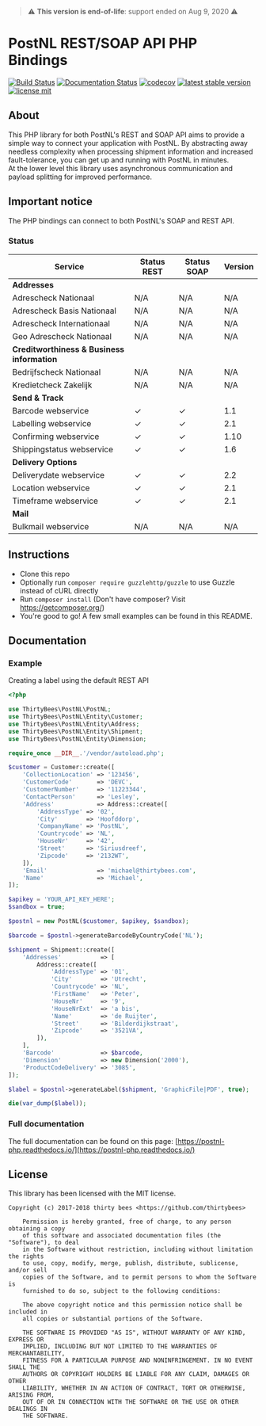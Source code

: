 > ⚠️ **This version is end-of-life**: support ended on  Aug 9, 2020 ⚠️

# PostNL REST/SOAP API PHP Bindings

[![Build Status](https://travis-ci.org/firstred/postnl-api-php.svg?branch=master)](https://travis-ci.org/firstred/postnl-api-php)
[![Documentation Status](https://readthedocs.org/projects/postnl-php/badge/?version=latest)](https://postnl-php.readthedocs.io/en/latest/?badge=latest)
[![codecov](https://codecov.io/gh/firstred/postnl-api-php/branch/master/graph/badge.svg)](https://codecov.io/gh/firstred/postnl-api-php)
[![latest stable version](https://poser.pugx.org/firstred/postnl-api-php/v/stable.svg)](https://packagist.org/packages/thirtybees/postnl-api-php)
[![license mit](https://poser.pugx.org/thirtybees/postnl-api-php/license.svg)](https://packagist.org/packages/thirtybees/postnl-api-php)

## About

This PHP library for both PostNL's REST and SOAP API aims to provide a simple way to connect your 
application with PostNL. By abstracting away needless complexity when processing shipment 
information and increased fault-tolerance, you can get up and running with PostNL in minutes.  
At the lower level this library uses asynchronous communication and payload splitting for 
improved performance.

## Important notice

The PHP bindings can connect to both PostNL's SOAP and REST API.  

### Status

| Service                                     | Status REST               | Status SOAP               | Version |
| ------------------------------------------- | ------------------------- | ------------------------- | ------- |
| **Addresses**                               |                           |                           |         |
| Adrescheck Nationaal                        | N/A                       | N/A                       | N/A     |
| Adrescheck Basis Nationaal                  | N/A                       | N/A                       | N/A     |
| Adrescheck Internationaal                   | N/A                       | N/A                       | N/A     |
| Geo Adrescheck Nationaal                    | N/A                       | N/A                       | N/A     |
| **Creditworthiness & Business information** |                           |                           |         |
| Bedrijfscheck Nationaal                     | N/A                       | N/A                       | N/A     |
| Kredietcheck Zakelijk                       | N/A                       | N/A                       | N/A     |
| **Send & Track**                            |                           |                           |         |
| Barcode webservice                          | ✓                         | ✓                         | 1.1     |
| Labelling webservice                        | ✓                         | ✓                         | 2.1     |
| Confirming webservice                       | ✓                         | ✓                         | 1.10    |
| Shippingstatus webservice                   | ✓                         | ✓                         | 1.6     |
| **Delivery Options**                        |                           |                           |         |
| Deliverydate webservice                     | ✓                         | ✓                         | 2.2     |
| Location webservice                         | ✓                         | ✓                         | 2.1     |
| Timeframe webservice                        | ✓                         | ✓                         | 2.1     |
| **Mail**                                    |                           |                           |         |
| Bulkmail webservice                         | N/A                       | N/A                       | N/A     |

## Instructions

- Clone this repo
- Optionally run `composer require guzzlehttp/guzzle` to use Guzzle instead of cURL directly
- Run `composer install` (Don't have composer? Visit https://getcomposer.org/)
- You're good to go! A few small examples can be found in this README.

## Documentation

### Example

Creating a label using the default REST API

```php
<?php

use ThirtyBees\PostNL\PostNL;
use ThirtyBees\PostNL\Entity\Customer;
use ThirtyBees\PostNL\Entity\Address;
use ThirtyBees\PostNL\Entity\Shipment;
use ThirtyBees\PostNL\Entity\Dimension;

require_once __DIR__.'/vendor/autoload.php';

$customer = Customer::create([
    'CollectionLocation' => '123456',
    'CustomerCode'       => 'DEVC',
    'CustomerNumber'     => '11223344',
    'ContactPerson'      => 'Lesley',
    'Address'            => Address::create([
        'AddressType' => '02',
        'City'        => 'Hoofddorp',
        'CompanyName' => 'PostNL',
        'Countrycode' => 'NL',
        'HouseNr'     => '42',
        'Street'      => 'Siriusdreef',
        'Zipcode'     => '2132WT',
    ]),
    'Email'              => 'michael@thirtybees.com',
    'Name'               => 'Michael',
]);

$apikey = 'YOUR_API_KEY_HERE';
$sandbox = true;

$postnl = new PostNL($customer, $apikey, $sandbox);

$barcode = $postnl->generateBarcodeByCountryCode('NL');

$shipment = Shipment::create([
    'Addresses'           => [
        Address::create([
            'AddressType' => '01',
            'City'        => 'Utrecht',
            'Countrycode' => 'NL',
            'FirstName'   => 'Peter',
            'HouseNr'     => '9',
            'HouseNrExt'  => 'a bis',
            'Name'        => 'de Ruijter',
            'Street'      => 'Bilderdijkstraat',
            'Zipcode'     => '3521VA',
        ]),
    ],
    'Barcode'             => $barcode,
    'Dimension'           => new Dimension('2000'),
    'ProductCodeDelivery' => '3085',
]);

$label = $postnl->generateLabel($shipment, 'GraphicFile|PDF', true);

die(var_dump($label));
```

### Full documentation

The full documentation can be found on this page: [https://postnl-php.readthedocs.io/](https://postnl-php.readthedocs.io/)

## License

This library has been licensed with the MIT license.

```
Copyright (c) 2017-2018 thirty bees <https://github.com/thirtybees>

    Permission is hereby granted, free of charge, to any person obtaining a copy
    of this software and associated documentation files (the "Software"), to deal
    in the Software without restriction, including without limitation the rights
    to use, copy, modify, merge, publish, distribute, sublicense, and/or sell
    copies of the Software, and to permit persons to whom the Software is
    furnished to do so, subject to the following conditions:

    The above copyright notice and this permission notice shall be included in
    all copies or substantial portions of the Software.

    THE SOFTWARE IS PROVIDED "AS IS", WITHOUT WARRANTY OF ANY KIND, EXPRESS OR
    IMPLIED, INCLUDING BUT NOT LIMITED TO THE WARRANTIES OF MERCHANTABILITY,
    FITNESS FOR A PARTICULAR PURPOSE AND NONINFRINGEMENT. IN NO EVENT SHALL THE
    AUTHORS OR COPYRIGHT HOLDERS BE LIABLE FOR ANY CLAIM, DAMAGES OR OTHER
    LIABILITY, WHETHER IN AN ACTION OF CONTRACT, TORT OR OTHERWISE, ARISING FROM,
    OUT OF OR IN CONNECTION WITH THE SOFTWARE OR THE USE OR OTHER DEALINGS IN
    THE SOFTWARE.
```
